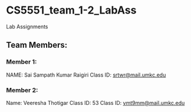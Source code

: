 # CS5551_team_1-2_LabAss
Lab Assignments

## Team Members:
### Member 1:
NAME: Sai Sampath Kumar Raigiri
Class ID: srtwr@mail.umkc.edu

### Member 2:
Name: Veeresha Thotigar
Class ID: 53
Class ID: vmt9mm@mail.umkc.edu
